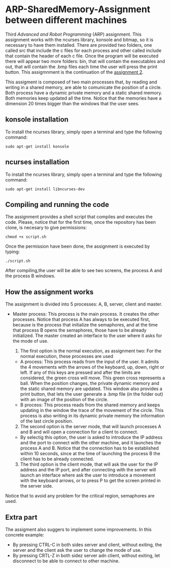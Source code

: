 # ARP-SharedMemory-Assignment between different machines
Third *Advanced and Robot Programming* (ARP) assignment. This assignment works with the ncurses library, konsole and bitmap, so it is necessary to have them installed. There are provided two folders, one called src that include the c files for each process and other called include that contain the header of each c file. Once the program will be executed there will appear two more folders: bin, that will contain the executables and out, that will contain the .bmp files each time the user will press the print button. This assigmnment is the continuation of the [assignment 2](https://github.com/isacg5/second_assignmentARP).

This assigment is composed of two main processes that, by reading and writing in a shared memory, are able to comunicate the position of a circle. Both process have a dynamic private memory and a static shared memory. Both memories keep updated all the time. Notice that the memories have a dimension 20 times bigger than the windows that the user sees.
## konsole installation
To install the ncurses library, simply open a terminal and type the following command:
```console
sudo apt-get install konsole
```

## ncurses installation
To install the ncurses library, simply open a terminal and type the following command:
```console
sudo apt-get install libncurses-dev
```

## Compiling and running the code
The assignment provides a shell script that compiles and executes the code. Please, notice that for the first time, once the repository has been clone, is necesary to give permissions:
```console
chmod +x script.sh
```
Once the permission have been done, the assignment is executed by typing:
```console
./script.sh
```
After compiling,the user will be able to see two screens, the process A and the process B windows.

## How the assignment works
The assignment is divided into 5 processes: A, B, server, client and master.
* Master process: This process is the main process. It creates the other processes. Notice that process A has always to be executed first, because is the process that initialize the semaphores, and at the time that process B opens the semaphores, those have to be already initialized. The master created an interface to the user where it asks for the mode of use. 
  
  1. The first option is the normal execution, as assignment two: For the normal execution, these processes are used
    * A process: This process reads from the input of the user. It admits the 4 movements with the arrows of the keyboard, up, down, right or left. If any of this keys are pressed and after the limits are considered, the green cross will move. This green cross represents a ball. When the position changes, the private dynamic memory and the static shared memory are updated. This window also provides a print button, that lets the user generate a .bmp file (in the folder out) with an image of the position of the circle.
    * B process: This process reads from the shared memory and keeps updating in the window the trace of the movement of the circle. This process is also writing in its dynamic private memory the information of the last circle position.

  2. The second option is the server mode, that will launch processes A and B and will open a connection for a client to connect.
    * By selectig this option, the user is asked to introduce the IP address and the port to connect with the other machine, and it launches the process A and B. Notice that the connection has to be established within 10 seconds, since at the time of launching the process B the client has to be already connected.

  3. The third option is the client mode, that will ask the user for the IP address and the IP port, and after connecting with the server will launch an interface where ask the user to introduce a movement with the keyboard arrows, or to press P to get the screen printed in the server side.

Notice that to avoid any problem for the critical region, semaphores are used.

## Extra part
The assigment also suggers to implement some improvements. In this concrete example:
  * By pressing CTRL-C in both sides server and client, without exiting, the server and the client ask the user to change the mode of use.
  * By pressing CRTL-Z in both sidez server adn client, without exiting, let disconnect to be able to connect to other machine.
